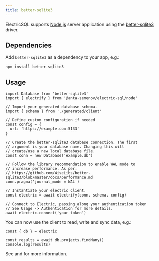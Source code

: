 ```yaml
---
title: better-sqlite3
---
```


ElectricSQL supports [Node.js](https://nodejs.org) server application using the [better-sqlite3](https://github.com/WiseLibs/better-sqlite3) driver.

## Dependencies

Add `better-sqlite3` as a dependency to your app, e.g.:

```shell
npm install better-sqlite3
```

## Usage

```tsx
import Database from 'better-sqlite3'
import { electrify } from '@anta-semenov/electric-sql/node'

// Import your generated database schema.
import { schema } from './generated/client'

// Define custom configuration if needed
const config = {
  url: 'https://example.com:5133'
}

// Create the better-sqlite3 database connection. The first
// argument is your database name. Changing this will
// create/use a new local database file.
const conn = new Database('example.db')

// Follow the library recommendation to enable WAL mode to
// increase performance. As per:
// https://github.com/WiseLibs/better-sqlite3/blob/master/docs/performance.md
conn.pragma('journal_mode = WAL')

// Instantiate your electric client.
const electric = await electrify(conn, schema, config)

// Connect to Electric, passing along your authentication token
// See Usage -> Authentication for more details.
await electric.connect('your token')
```

You can now use the client to read, write and sync data, e.g.:

```tsx
const { db } = electric

const results = await db.projects.findMany()
console.log(results)
```

See <DocPageLink path="usage/data-access" /> and <DocPageLink path="integrations/frontend" /> for more information.
